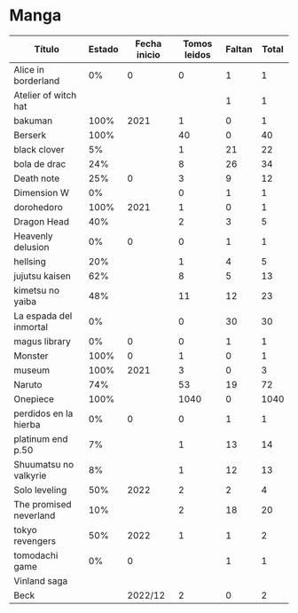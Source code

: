 # Manga

| Título                 | Estado | Fecha inicio | Tomos leidos | Faltan | Total |
| ---------------------- | ------ | ------------ | ------------ | ------ | ----- |
| Alice in borderland    | 0%     | 0            | 0            | 1      | 1     |
| Atelier of witch hat   |        |              |              | 1      | 1     |
| bakuman                | 100%   | 2021         | 1            | 0      | 1     |
| Berserk                | 100%   |              | 40           | 0      | 40    |
| black clover           | 5%     |              | 1            | 21     | 22    |
| bola de drac           | 24%    |              | 8            | 26     | 34    |
| Death note             | 25%    | 0            | 3            | 9      | 12    |
| Dimension W            | 0%     |              | 0            | 1      | 1     |
| dorohedoro             | 100%   | 2021         | 1            | 0      | 1     |
| Dragon Head            | 40%    |              | 2            | 3      | 5     |
| Heavenly delusion      | 0%     | 0            | 0            | 1      | 1     |
| hellsing               | 20%    |              | 1            | 4      | 5     |
| jujutsu kaisen         | 62%    |              | 8            | 5      | 13    |
| kimetsu no yaiba       | 48%    |              | 11           | 12     | 23    |
| La espada del inmortal | 0%     |              | 0            | 30     | 30    |
| magus library          | 0%     | 0            | 0            | 1      | 1     |
| Monster                | 100%   | 0            | 1            | 0      | 1     |
| museum                 | 100%   | 2021         | 3            | 0      | 3     |
| Naruto                 | 74%    |              | 53           | 19     | 72    |
| Onepiece               | 100%   |              | 1040         | 0      | 1040  |
| perdidos en la hierba  | 0%     | 0            | 0            | 1      | 1     |
| platinum end p.50      | 7%     |              | 1            | 13     | 14    |
| Shuumatsu no valkyrie  | 8%     |              | 1            | 12     | 13    |
| Solo leveling          | 50%    | 2022         | 2            | 2      | 4     |
| The promised neverland | 10%    |              | 2            | 18     | 20    |
| tokyo revengers        | 50%    | 2022         | 1            | 1      | 2     |
| tomodachi game         | 0%     | 0            |              | 1      | 1     |
| Vinland saga           |        |              |              |        |       |
| Beck                   |        | 2022/12      | 2            | 0      | 2     |